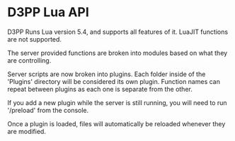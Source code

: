 # D3PP Lua API

D3PP Runs Lua version 5.4, and supports all features of it. LuaJIT functions are not supported.

The server provided functions are broken into modules based on what they are controlling.

Server scripts are now broken into plugins. Each folder inside of the 'Plugins' directory will be considered its own plugin.
Function names can repeat between plugins as each one is separate from the other.

If you add a new plugin while the server is still running, you will need to run '/preload' from the console.

Once a plugin is loaded, files will automatically be reloaded whenever they are modified.